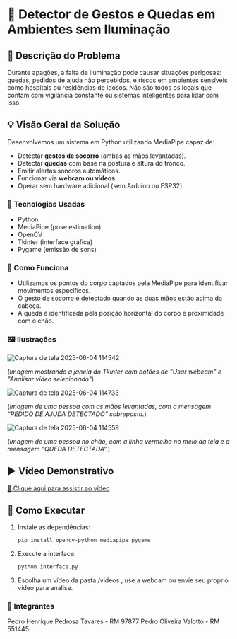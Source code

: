 # 🔦 Detector de Gestos e Quedas em Ambientes sem Iluminação

## 🎯 Descrição do Problema
Durante apagões, a falta de iluminação pode causar situações perigosas: quedas, pedidos de ajuda não percebidos, e riscos em ambientes sensíveis como hospitais ou residências de idosos. Não são todos os locais que contam com vigilância constante ou sistemas inteligentes para lidar com isso.

## 💡 Visão Geral da Solução
Desenvolvemos um sistema em Python utilizando MediaPipe capaz de:
- Detectar **gestos de socorro** (ambas as mãos levantadas).
- Detectar **quedas** com base na postura e altura do tronco.
- Emitir alertas sonoros automáticos.
- Funcionar via **webcam ou vídeos**.
- Operar sem hardware adicional (sem Arduino ou ESP32).

### 🔧 Tecnologias Usadas
- Python
- MediaPipe (pose estimation)
- OpenCV
- Tkinter (interface gráfica)
- Pygame (emissão de sons)

### 🧠 Como Funciona
- Utilizamos os pontos do corpo captados pela MediaPipe para identificar movimentos específicos.
- O gesto de socorro é detectado quando as duas mãos estão acima da cabeça.
- A queda é identificada pela posição horizontal do corpo e proximidade com o chão.

### 🖼️ Ilustrações
![Captura de tela 2025-06-04 114542](https://github.com/user-attachments/assets/d43805e8-c315-4450-b115-09b4c48295cd)

(*Imagem mostrando a janela do Tkinter com botões de "Usar webcam" e "Analisar vídeo selecionado"*).

![Captura de tela 2025-06-04 114733](https://github.com/user-attachments/assets/085b50c0-f735-4404-9c92-0002b99f33b1)

(*Imagem de uma pessoa com as mãos levantadas, com a mensagem “PEDIDO DE AJUDA DETECTADO” sobreposta.*)

![Captura de tela 2025-06-04 114559](https://github.com/user-attachments/assets/4f261655-2689-4adf-9fd6-951e3ddedd89)

(*Imagem de uma pessoa no chão, com a linha vermelha no meio da tela e a mensagem “QUEDA DETECTADA”.*)

## ▶️ Vídeo Demonstrativo
[🔗 Clique aqui para assistir ao vídeo](https://link-do-video.com)

## 📁 Como Executar
1. Instale as dependências:
   ```bash
   pip install opencv-python mediapipe pygame
2. Execute a interface:
    ```bash
    python interface.py
3. Escolha um vídeo da pasta /videos , use a webcam ou envie seu proprio video para analise.

### 👥 Integrantes
Pedro Henrique Pedrosa Tavares - RM 97877
Pedro Oliveira Valotto - RM 551445
